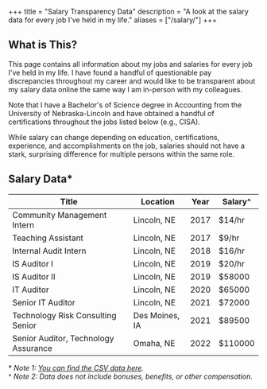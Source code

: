 +++
title = "Salary Transparency Data"
description = "A look at the salary data for every job I've held in my life."
aliases = ["/salary/"]
+++

## What is This?

This page contains all information about my jobs and salaries for every job I've 
held in my life. I have found a handful of questionable pay discrepancies 
throughout my career and would like to be transparent about my salary data 
online the same way I am in-person with my colleagues.

Note that I have a Bachelor's of Science degree in Accounting from the 
University of Nebraska-Lincoln and have obtained a handful of certifications 
throughout the jobs listed below (e.g., CISA).

While salary can change depending on education, certifications, experience, and 
accomplishments on the job, salaries should not have a stark, surprising 
difference for multiple persons within the same role.

## Salary Data*

| Title                                | Location       | Year | Salary^ |
|--------------------------------------|----------------|------|---------|
| Community Management Intern          | Lincoln, NE    | 2017 | $14/hr  |
| Teaching Assistant                   | Lincoln, NE    | 2017 | $9/hr   |
| Internal Audit Intern                | Lincoln, NE    | 2018 | $16/hr  |
| IS Auditor I                         | Lincoln, NE    | 2019 | $20/hr  |
| IS Auditor II                        | Lincoln, NE    | 2019 | $58000  |
| IT Auditor                           | Lincoln, NE    | 2020 | $65000  |
| Senior IT Auditor                    | Lincoln, NE    | 2021 | $72000  |
| Technology Risk Consulting Senior    | Des Moines, IA | 2021 | $89500  |
| Senior Auditor, Technology Assurance | Omaha, NE      | 2022 | $110000 |

\* *Note 1: [You can find the CSV data here](/salary.csv).*  
\^ *Note 2: Data does not include bonuses, benefits, or other compensation.*

